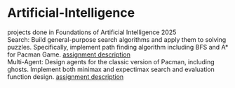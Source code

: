 # Artificial-Intelligence
projects done in Foundations of Artificial Intelligence 2025  
Search: Build general-purpose search algorithms and apply them to solving puzzles. Specifically, implement path finding algorithm including BFS and A* for Pacman Game. [assignment description](https://www.csie.ntu.edu.tw/~stchen/teaching/fai25/hw1/hw1.html)  
Multi-Agent: Design agents for the classic version of Pacman, including ghosts. Implement both minimax and expectimax search and evaluation function design. [assignment description](https://ntuaislab.github.io/FAI/hw2/hw2_2025.html)  
